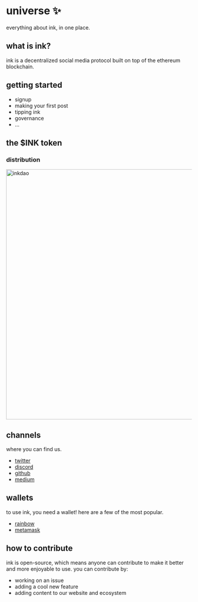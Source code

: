 # universe ✨
everything about ink, in one place.
## what is ink?
ink is a decentralized social media protocol built on top of the ethereum blockchain.
## getting started
- signup 
- making your first post
- tipping ink
- governance
- ...

## the $INK token
### distribution
<img width="679" alt="inkdao" src="https://user-images.githubusercontent.com/73405337/131247936-51eda80a-3e65-46a8-ab6f-0ee13c59d16c.png">

## channels
where you can find us.
- [twitter](https://twitter.com/viaink)
- [discord](https://discord.gg/DQQp48kUvU)
- [github](https://github.com/inkapp)
- [medium](https://medium.com/@inkdao)
## wallets
to use ink, you need a wallet! here are a few of the most popular.
- [rainbow](https://rainbow.me)
- [metamask](https://metamask.io)
## how to contribute
ink is open-source, which means anyone can contribute to make it better and more enjoyable to use.
you can contribute by:
- working on an issue 
- adding a cool new feature
- adding content to our website and ecosystem




